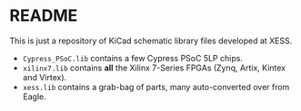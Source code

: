 # README

This is just a repository of KiCad schematic library files developed at XESS.

* `Cypress_PSoC.lib` contains a few Cypress PSoC 5LP chips.
* `xilinx7.lib` contains **all** the Xilinx 7-Series FPGAs (Zynq, Artix, Kintex and Virtex).
* `xess.lib` contains a grab-bag of parts, many auto-converted over from Eagle. 
